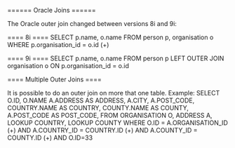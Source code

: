 ====== Oracle Joins ======

The Oracle outer join changed between versions 8i and 9i:

==== 8i ====
  SELECT p.name, o.name
  FROM person p, organisation o 
  WHERE p.organisation_id = o.id (+)


==== 9i ====
  SELECT p.name, o.name
  FROM person p
  LEFT OUTER JOIN organisation o
  ON p.organisation_id = o.id

==== Multiple Outer Joins ====

It is possible to do an outer join on more that one table.  Example:
  SELECT
    O.ID,
    O.NAME
    A.ADDRESS AS ADDRESS,
    A.CITY,
    A.POST_CODE,
    COUNTRY.NAME AS COUNTRY,
    COUNTY.NAME AS COUNTY,
    A.POST_CODE AS POST_CODE, 
  FROM
    ORGANISATION O,
    ADDRESS A,
    LOOKUP COUNTRY,
    LOOKUP COUNTY
  WHERE 
    O.ID = A.ORGANISATION_ID (+)
    AND A.COUNTRY_ID = COUNTRY.ID (+)
    AND A.COUNTY_ID = COUNTY.ID (+)
    AND O.ID=33


